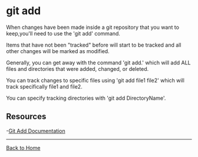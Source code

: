 # git add

When changes have been made inside a git repository that you want to keep,you'll need to use the 'git add' command.

Items that have not been "tracked" before will start to be tracked and all other changes will be marked as modified.

Generally, you can get away with the command 'git add.' which will add ALL files and directories that were added, changed, or deleted.

You can track changes to specific files using 'git add file1 file2' which will track specifically file1 and file2.

You can specify tracking directories with 'git add DirectoryName'.

## Resources

-[Git Add Documentation](https://git-scm.com/docs/git-add)

---

[Back to Home](../README.md)

